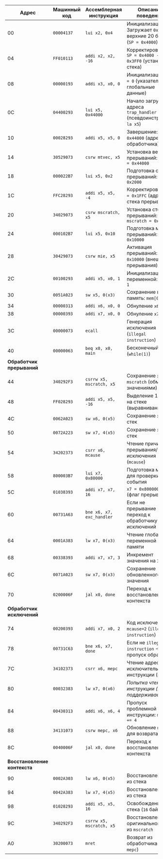 | Адрес | Машинный код | Ассемблерная инструкция       | Описание поведения                                                                 |
|-------|--------------|-------------------------------|-----------------------------------------------------------------------------------|
| 00    | `00004137`   | `lui x2, 0x4`                 | Инициализация SP: Загружает `0x4000` в верхние 20 бит `x2` (`SP = 0x4000`)       |
| 04    | `FF010113`   | `addi x2, x2, -16`            | Корректировка SP: `SP = 0x4000 - 16 = 0x3FF0` (установка стека)                  |
| 08    | `00000193`   | `addi x3, x0, 0`              | Инициализация `x3 = 0` (указатель на глобальные данные)                          |
| 0C    | `04400293`   | `lui x5, 0x44000`             | Начало загрузки адреса `trap_handler` (псевдоинструкция `la x5`)                 |
| 10    | `00028293`   | `addi x5, x5, 0`              | Завершение: `x5 = 0x44000` (адрес обработчика)                                   |
| 14    | `30529073`   | `csrw mtvec, x5`              | Установка вектора прерываний: `mtvec = 0x44000`                                  |
| 18    | `000022B7`   | `lui x5, 0x2`                 | Подготовка стека прерываний: `x5 = 0x2000`                                       |
| 1C    | `FFC28293`   | `addi x5, x5, -4`             | Корректировка: `x5 = 0x1FFC` (адрес стека прерываний)                            |
| 20    | `34029073`   | `csrw mscratch, x5`           | Установка стека прерываний: `mscratch = 0x1FFC`                                  |
| 24    | `000102B7`   | `lui x5, 0x10`                | Подготовка маски прерываний: `x5 = 0x10000`                                      |
| 28    | `30429073`   | `csrw mie, x5`                | Активация прерываний: `mie = 0x10000` (внешние прерывания)                       |
| 2C    | `00100293`   | `addi x5, x0, 1`              | Инициализация переменной: `x5 = 1`                                               |
| 30    | `0051A023`   | `sw x5, 0(x3)`                | Сохранение в память: `mem[0] = 1`                                                |
| 34    | `00000313`   | `addi x6, x0, 0`              | Обнуление `x6`                                                                   |
| 38    | `00000393`   | `addi x7, x0, 0`              | Обнуление `x7`                                                                   |
| 3C    | `00000073`   | `ecall`                       | Генерация исключения (`illegal instruction`)                                      |
| 40    | `00000063`   | `beq x0, x0, main`            | Бесконечный цикл (`while(1)`)                                                    |
| **Обработчик прерываний**                                                                                     |
| 44    | `340292F3`   | `csrrw x5, mscratch, x5`      | Сохранение `x5` в `mscratch` (обмен значениями)                                  |
| 48    | `FF028293`   | `addi x5, x5, -16`            | Выделение 16 байт на стеке (выравнивание)                                        |
| 4C    | `0062A023`   | `sw x6, 0(x5)`                | Сохранение `x6` на стек                                                          |
| 50    | `0072A223`   | `sw x7, 4(x5)`                | Сохранение `x7` на стек                                                          |
| 54    | `34202373`   | `csrr x6, mcause`             | Чтение причины прерывания/исключения (`mcause`)                                  |
| 58    | `800003B7`   | `lui x7, 0x80000`             | Подготовка маски для проверки типа события                                       |
| 5C    | `01038393`   | `addi x7, x7, 16`             | `x7 = 0x80000010` (флаг прерывания)                                             |
| 60    | `00731A63`   | `bne x6, x7, exc_handler`     | Если не прерывание → переход к обработчику исключений                            |
| 64    | `0001A383`   | `lw x7, 0(x3)`                | Чтение глобальной переменной из памяти                                           |
| 68    | `00338393`   | `addi x7, x7, 3`              | Инкремент значения на `3`                                                        |
| 6C    | `0071A023`   | `sw x7, 0(x3)`                | Сохранение обновленного значения                                                 |
| 70    | `0200006F`   | `jal x0, done`                | Переход к восстановлению контекста                                               |
| **Обработчик исключений**                                                                                     |
| 74    | `00200393`   | `addi x7, x0, 2`              | Код исключения: `mcause=2` (`illegal instruction`)                               |
| 78    | `00731C63`   | `bne x6, x7, done`            | Если не `illegal instruction` → пропуск обработки                                |
| 7C    | `34102373`   | `csrr x6, mepc`               | Чтение адреса исключительной инструкции (`mepc`)                                 |
| 80    | `00032383`   | `lw x7, 0(x6)`                | *Попытка чтения инструкции (не поддерживается)*                                  |
| 84    | `00430313`   | `addi x6, x6, 4`              | Пропуск проблемной инструкции: `mepc += 4`                                       |
| 88    | `34131073`   | `csrw mepc, x6`               | Обновление `mepc` для возврата                                                   |
| 8C    | `0040006F`   | `jal x0, done`                | Переход к восстановлению контекста                                               |
| **Восстановление контекста**                                                                                  |
| 90    | `0002A303`   | `lw x6, 0(x5)`                | Восстановление `x6` из стека                                                     |
| 94    | `0042A383`   | `lw x7, 4(x5)`                | Восстановление `x7` из стека                                                     |
| 98    | `01028293`   | `addi x5, x5, 16`             | Освобождение стека (`16` байт)                                                   |
| 9C    | `340292F3`   | `csrrw x5, mscratch, x5`      | Восстановление оригинального `x5` из `mscratch`                                  |
| A0    | `30200073`   | `mret`                        | Возврат из обработчика (`PC = mepc`)                                             |
